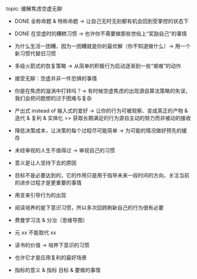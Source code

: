 topic: 缓解焦虑空虚无聊

- DONE 全称命题 & 特称命题 -> 让自己无时无刻都有机会回到受掌控的状态下
- DONE 在空虚时的糟糕习惯 -> 也许你不需要做那些世俗上“奖励自己”的事情
- 为什么生活一团糟，因为一团糟就是你的最优解（你不知道做什么）-> 用一个新习惯代替旧习惯
- 多级火箭式的恢复策略 -> 从简单的积极行为启动逐渐到一些“艰难”的动作
- 接受无聊：空虚并非一件恐惧的事情
- 你是在焦虑的漩涡中打转吗？-> 有时候空虚焦虑的出现源自算法策略的失误，我们会把问题想的过于困难与复杂
- 产出式 instead of 输入式的爱好 -> 让你的行为可被观察、变成真正的产物 & 迭代 & 复利 & 实体化 >> 获取长期满足的行为源自主动的努力而非被动的接收
- 降低决策成本，让决策的每个过程尽可能简单 -> 为可能的情况做好预先的缓存
- 未经审视的人生不值得过 -> 审视自己的习惯
- 意义是让人坚持下去的原因
- 目标不是必要达到的，它的作用只是用于指导未来一段时间的方向，关注当前的进步过程才是更重要的事情

- 用言来引导行为的出现

- 阅读培养的是下意识习惯，所以多次回顾刷新自己的行为很有必要
- 费曼学习法 & 分治（思维导图）
- 元 xx 不能取代 xx

- 读书的价值 -> 培养下意识的习惯
- 也许它才是应用复利的最好场景
- 指标的意义 & 指标 目标 & 要做的事情
